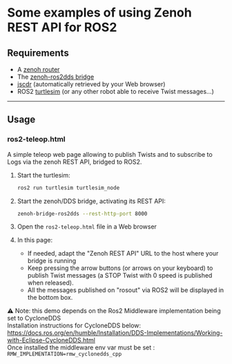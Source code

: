 # Some examples of using Zenoh REST API for ROS2

## **Requirements**

* A [zenoh router](http://zenoh.io/docs/getting-started/quick-test/)
* The [zenoh-ros2dds bridge](https://github.com/eclipse-zenoh/zenoh-plugin-ros2dds)
* [jscdr](https://github.com/atolab/jscdr)
   (automatically retrieved by your Web browser)
* ROS2 [turtlesim](http://wiki.ros.org/turtlesim) (or any other robot able to receive Twist messages...)

-----

## **Usage**

### ros2-teleop.html

A simple teleop web page allowing to publish Twists and to subscribe to Logs
via the zenoh REST API, bridged to ROS2.

1. Start the turtlesim:

     ```bash
     ros2 run turtlesim turtlesim_node
     ```

2. Start the zenoh/DDS bridge, activating its REST API:

     ```bash
     zenoh-bridge-ros2dds --rest-http-port 8000
     ```

3. Open the `ros2-teleop.html` file in a Web browser

4. In this page:

     * If needed, adapt the "Zenoh REST API" URL to the host where your bridge is running
     * Keep pressing the arrow buttons (or arrows on your keyboard) to publish Twist messages (a STOP Twist with 0 speed is published when released).
     * All the messages published on "rosout" via ROS2 will be displayed in the bottom box.


⚠️ Note: this demo depends on the Ros2 Middleware implementation being set to CycloneDDS  
Installation instructions for CycloneDDS below:  
https://docs.ros.org/en/humble/Installation/DDS-Implementations/Working-with-Eclipse-CycloneDDS.html  
Once installed the middleware env var must be set : 
`RMW_IMPLEMENTATION=rmw_cyclonedds_cpp`